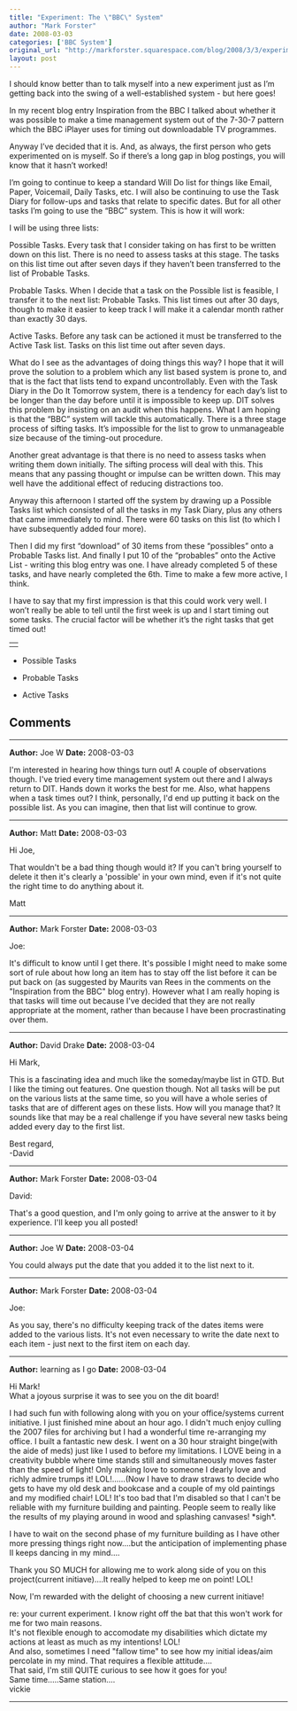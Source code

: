 ```yaml
---
title: "Experiment: The \"BBC\" System"
author: "Mark Forster"
date: 2008-03-03
categories: ['BBC System']
original_url: "http://markforster.squarespace.com/blog/2008/3/3/experiment-the-bbc-system.html"
layout: post
---
```


I should know better than to talk myself into a new experiment just as I’m getting back into the swing of a well-established system - but here goes!

In my recent blog entry Inspiration from the BBC I talked about whether it was possible to make a time management system out of the 7-30-7 pattern which the BBC iPlayer uses for timing out downloadable TV programmes.

Anyway I’ve decided that it is. And, as always, the first person who gets experimented on is myself. So if there’s a long gap in blog postings, you will know that it hasn’t worked!

I’m going to continue to keep a standard Will Do list for things like Email, Paper, Voicemail, Daily Tasks, etc. I will also be continuing to use the Task Diary for follow-ups and tasks that relate to specific dates. But for all other tasks I’m going to use the “BBC” system. This is how it will work:

I will be using three lists:

Possible Tasks. Every task that I consider taking on has first to be written down on this list. There is no need to assess tasks at this stage. The tasks on this list time out after seven days if they haven’t been transferred to the list of Probable Tasks.

Probable Tasks. When I decide that a task on the Possible list is feasible, I transfer it to the next list: Probable Tasks. This list times out after 30 days, though to make it easier to keep track I will make it a calendar month rather than exactly 30 days.

Active Tasks. Before any task can be actioned it must be transferred to the Active Task list. Tasks on this list time out after seven days.

What do I see as the advantages of doing things this way? I hope that it will prove the solution to a problem which any list based system is prone to, and that is the fact that lists tend to expand uncontrollably. Even with the Task Diary in the Do It Tomorrow system, there is a tendency for each day’s list to be longer than the day before until it is impossible to keep up. DIT solves this problem by insisting on an audit when this happens. What I am hoping is that the “BBC” system will tackle this automatically. There is a three stage process of sifting tasks. It’s impossible for the list to grow to unmanageable size because of the timing-out procedure.

Another great advantage is that there is no need to assess tasks when writing them down initially. The sifting process will deal with this. This means that any passing thought or impulse can be written down. This may well have the additional effect of reducing distractions too.

Anyway this afternoon I started off the system by drawing up a Possible Tasks list which consisted of all the tasks in my Task Diary, plus any others that came immediately to mind. There were 60 tasks on this list (to which I have subsequently added four more).

Then I did my first “download” of 30 items from these “possibles” onto a Probable Tasks list. And finally I put 10 of the “probables” onto the Active List - writing this blog entry was one. I have already completed 5 of these tasks, and have nearly completed the 6th. Time to make a few more active, I think.

I have to say that my first impression is that this could work very well. I won’t really be able to tell until the first week is up and I start timing out some tasks. The crucial factor will be whether it’s the right tasks that get timed out!

|  |
| --- |
|  |

- Possible Tasks

- Probable Tasks

- Active Tasks


## Comments

---

**Author:** Joe W
**Date:** 2008-03-03

I'm interested in hearing how things turn out! A couple of observations though. I've tried every time management system out there and I always return to DIT. Hands down it works the best for me. Also, what happens when a task times out? I think, personally, I'd end up putting it back on the possible list. As you can imagine, then that list will continue to grow.

---

**Author:** Matt
**Date:** 2008-03-03

Hi Joe,  
  
That wouldn't be a bad thing though would it? If you can't bring yourself to delete it then it's clearly a 'possible' in your own mind, even if it's not quite the right time to do anything about it.  
  
Matt

---

**Author:** Mark Forster
**Date:** 2008-03-03

Joe:  
  
It's difficult to know until I get there. It's possible I might need to make some sort of rule about how long an item has to stay off the list before it can be put back on (as suggested by Maurits van Rees in the comments on the "Inspiration from the BBC" blog entry). However what I am really hoping is that tasks will time out because I've decided that they are not really appropriate at the moment, rather than because I have been procrastinating over them.

---

**Author:** David Drake
**Date:** 2008-03-04

Hi Mark,  
  
This is a fascinating idea and much like the someday/maybe list in GTD. But I like the timing out features. One question though. Not all tasks will be put on the various lists at the same time, so you will have a whole series of tasks that are of different ages on these lists. How will you manage that? It sounds like that may be a real challenge if you have several new tasks being added every day to the first list.  
  
Best regard,  
-David

---

**Author:** Mark Forster
**Date:** 2008-03-04

David:  
  
That's a good question, and I'm only going to arrive at the answer to it by experience. I'll keep you all posted!

---

**Author:** Joe W
**Date:** 2008-03-04

You could always put the date that you added it to the list next to it.

---

**Author:** Mark Forster
**Date:** 2008-03-04

Joe:  
  
As you say, there's no difficulty keeping track of the dates items were added to the various lists. It's not even necessary to write the date next to each item - just next to the first item on each day.

---

**Author:** learning as I go
**Date:** 2008-03-04

Hi Mark!  
What a joyous surprise it was to see you on the dit board!  
  
I had such fun with following along with you on your office/systems current initiative. I just finished mine about an hour ago. I didn't much enjoy culling the 2007 files for archiving but I had a wonderful time re-arranging my office. I built a fantastic new desk. I went on a 30 hour straight binge(with the aide of meds) just like I used to before my limitations. I LOVE being in a creativity bubble where time stands still and simultaneously moves faster than the speed of light! Only making love to someone I dearly love and richly admire trumps it! LOL!......(Now I have to draw straws to decide who gets to have my old desk and bookcase and a couple of my old paintings and my modified chair! LOL! It's too bad that I'm disabled so that I can't be reliable with my furniture building and painting. People seem to really like the results of my playing around in wood and splashing canvases! \*sigh\*.  
  
I have to wait on the second phase of my furniture building as I have other more pressing things right now....but the anticipation of implementing phase II keeps dancing in my mind....  
  
Thank you SO MUCH for allowing me to work along side of you on this project(current initiave)....It really helped to keep me on point! LOL!  
  
Now, I'm rewarded with the delight of choosing a new current initiave!   
  
re: your current experiment. I know right off the bat that this won't work for me for two main reasons.  
It's not flexible enough to accomodate my disabilities which dictate my actions at least as much as my intentions! LOL!  
And also, sometimes I need "fallow time" to see how my initial ideas/aim percolate in my mind. That requires a flexible attitude....  
That said, I'm still QUITE curious to see how it goes for you!  
Same time.....Same station....  
vickie

---
